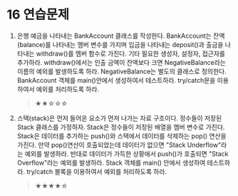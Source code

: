 16 연습문제
===


1. 은행 예금을 나타내는 BankAccount 클래스를 작성한다. BankAccount는 잔액(balance)를 나타내는 멤버 변수를 가지며 입금을 나타내는 deposit()과 출금을 나타내는 withdraw()를 멤버 함수로 가진다. 기타 필요한 생성자, 설정자, 접근자를 추가하라. withdraw()에서는 인출 금액이 잔액보다 크면 NegativeBalance라는 이름의 예외를 발생하도록 하라. NegativeBalance는 별도의 클래스로 정의한다. BankAccount 객체를 main()안에서 생성하여서 테스트하라. try/catch문을 이용하여서 예외를 처리하도록 하라.

    > ★★☆☆☆ 

2. 스택(stack)은 먼저 들어온 요소가 먼저 나가는 자료 구조이다. 정수들이 저장된 Stack 클래스를 가정하자. Stack은 정수들이 저장된 배열을 멤버 변수로 가진다. Stack은 데이터를 추가하는 push()와 스택에서 데이터를 삭제하는 pop() 연산을 가진다. 만약 pop()연산이 호출되었는데 데이터가 없으면 "Stack Underflow"라는 예외를 발생하라. 반대로 데이터가 가득한 상황에서 push()가 호출되면 "Stack Overflow"라는 예외를 발생하라. Stack 객체를 main() 안에서 생성하여 테스트하라. try/catch 블록을 이용하여서 예외를 처리하도록 하라.

    > ★★★★☆
